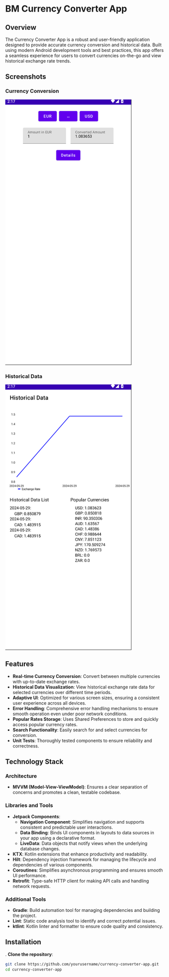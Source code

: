 # BM Currency Converter App

## Overview

The Currency Converter App is a robust and user-friendly application designed to provide accurate currency conversion and historical data. Built using modern Android development tools and best practices, this app offers a seamless experience for users to convert currencies on-the-go and view historical exchange rate trends.

## Screenshots

### Currency Conversion
<img src="https://github.com/Billoxinogen18/bm_currency_converter/blob/main/images/Screenshot%202024-05-29%20at%2017.17.52.png" alt="Currency Conversion" width="400">

### Historical Data
<img src="https://github.com/Billoxinogen18/bm_currency_converter/blob/main/images/Screenshot%202024-05-29%20at%2017.17.42.png" alt="Historical Data" width="400">


## Features

- **Real-time Currency Conversion**: Convert between multiple currencies with up-to-date exchange rates.
- **Historical Data Visualization**: View historical exchange rate data for selected currencies over different time periods.
- **Adaptive UI**: Optimized for various screen sizes, ensuring a consistent user experience across all devices.
- **Error Handling**: Comprehensive error handling mechanisms to ensure smooth operation even under poor network conditions.
- **Popular Rates Storage**: Uses Shared Preferences to store and quickly access popular currency rates.
- **Search Functionality**: Easily search for and select currencies for conversion.
- **Unit Tests**: Thoroughly tested components to ensure reliability and correctness.

## Technology Stack

### Architecture
- **MVVM (Model-View-ViewModel)**: Ensures a clear separation of concerns and promotes a clean, testable codebase.

### Libraries and Tools
- **Jetpack Components**:
  - **Navigation Component**: Simplifies navigation and supports consistent and predictable user interactions.
  - **Data Binding**: Binds UI components in layouts to data sources in your app using a declarative format.
  - **LiveData**: Data objects that notify views when the underlying database changes.
- **KTX**: Kotlin extensions that enhance productivity and readability.
- **Hilt**: Dependency injection framework for managing the lifecycle and dependencies of various components.
- **Coroutines**: Simplifies asynchronous programming and ensures smooth UI performance.
- **Retrofit**: Type-safe HTTP client for making API calls and handling network requests.

### Additional Tools
- **Gradle**: Build automation tool for managing dependencies and building the project.
- **Lint**: Static code analysis tool to identify and correct potential issues.
- **ktlint**: Kotlin linter and formatter to ensure code quality and consistency.

## Installation

. **Clone the repository**:
   ```sh
   git clone https://github.com/yourusername/currency-converter-app.git
   cd currency-converter-app
